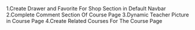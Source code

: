 1.Create Drawer and Favorite For Shop Section in Default Navbar
2.Complete Comment Section Of Course Page 
3.Dynamic Teacher Picture in Course Page
4.Create Related Courses For The Course Page